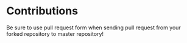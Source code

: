# Contributions

Be sure to use pull request form when sending pull request from your forked repository to master repository!
